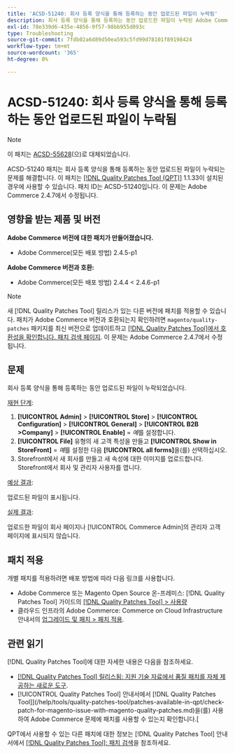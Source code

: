 ```yaml
---
title: 'ACSD-51240: 회사 등록 양식을 통해 등록하는 동안 업로드된 파일이 누락됨'
description: 회사 등록 양식을 통해 등록하는 동안 업로드한 파일이 누락된 Adobe Commerce 문제를 해결하려면 ACSD-51240 패치를 적용합니다.
exl-id: 78e339d6-435e-4856-9f57-98bb955d093c
type: Troubleshooting
source-git-commit: 7fdb02a6d89d50ea593c5fd99d78101f89198424
workflow-type: tm+mt
source-wordcount: '365'
ht-degree: 0%

---
```


# ACSD-51240: 회사 등록 양식을 통해 등록하는 동안 업로드된 파일이 누락됨

>[!NOTE]
>
>이 패치는 [ACSD-55628](/help/tools/quality-patches-tool/patches-available-in-qpt/v1-1-42/acsd-55628-upload-file-company-registration-form-replace-file-customer-attribute-storefront.md)(으)로 대체되었습니다.

ACSD-51240 패치는 회사 등록 양식을 통해 등록하는 동안 업로드된 파일이 누락되는 문제를 해결합니다. 이 패치는 [[!DNL Quality Patches Tool (QPT)]](https://experienceleague.adobe.com/en/docs/commerce-operations/tools/quality-patches-tool/quality-patches-tool-to-self-serve-quality-patches) 1.1.33이 설치된 경우에 사용할 수 있습니다. 패치 ID는 ACSD-51240입니다. 이 문제는 Adobe Commerce 2.4.7에서 수정됩니다.

## 영향을 받는 제품 및 버전

**Adobe Commerce 버전에 대한 패치가 만들어졌습니다.**

* Adobe Commerce(모든 배포 방법) 2.4.5-p1

**Adobe Commerce 버전과 호환:**

* Adobe Commerce(모든 배포 방법) 2.4.4 &lt; 2.4.6-p1

>[!NOTE]
>
>새 [!DNL Quality Patches Tool] 릴리스가 있는 다른 버전에 패치를 적용할 수 있습니다. 패치가 Adobe Commerce 버전과 호환되는지 확인하려면 `magento/quality-patches` 패키지를 최신 버전으로 업데이트하고 [[!DNL Quality Patches Tool]에서 호환성을 확인합니다. 패치 검색 페이지](<https://experienceleague.adobe.com/tools/commerce-quality-patches/index.html>). 이 문제는 Adobe Commerce 2.4.7에서 수정됩니다.

## 문제

회사 등록 양식을 통해 등록하는 동안 업로드된 파일이 누락되었습니다.

<u>재현 단계</u>:

1. **[!UICONTROL Admin]** > **[!UICONTROL Store]** > **[!UICONTROL Configuration]** > **[!UICONTROL General]** > **[!UICONTROL B2B >Company]** > **[!UICONTROL Enable]** = *예*&#x200B;를 설정합니다.
1. **[!UICONTROL File]** 유형의 새 고객 특성을 만들고 **[!UICONTROL Show in StoreFront]** = *예*&#x200B;를 설정한 다음 **[!UICONTROL all forms]**&#x200B;을(를) 선택하십시오.
1. Storefront에서 새 회사를 만들고 새 속성에 대한 이미지를 업로드합니다.
Storefront에서 회사 및 관리자 사용자를 엽니다.

<u>예상 결과</u>:

업로드된 파일이 표시됩니다.

<u>실제 결과</u>:

업로드한 파일이 회사 페이지나 [!UICONTROL Commerce Admin]의 관리자 고객 페이지에 표시되지 않습니다.

## 패치 적용

개별 패치를 적용하려면 배포 방법에 따라 다음 링크를 사용합니다.

* Adobe Commerce 또는 Magento Open Source 온-프레미스: [!DNL Quality Patches Tool] 가이드의 [[!DNL Quality Patches Tool] > 사용량](/help/tools/quality-patches-tool/usage.md)
* 클라우드 인프라의 Adobe Commerce: Commerce on Cloud Infrastructure 안내서의 [업그레이드 및 패치 > 패치 적용](https://experienceleague.adobe.com/docs/commerce-cloud-service/user-guide/develop/upgrade/apply-patches.html).

## 관련 읽기

[!DNL Quality Patches Tool]에 대한 자세한 내용은 다음을 참조하세요.

* [[!DNL Quality Patches Tool] 릴리스됨: 지원 기술 자료에서 품질 패치를 자체 제공하는 새로운 도구](https://experienceleague.adobe.com/en/docs/commerce-operations/tools/quality-patches-tool/quality-patches-tool-to-self-serve-quality-patches).
* [!UICONTROL Quality Patches Tool] 안내서에서  [!DNL Quality Patches Tool]](/help/tools/quality-patches-tool/patches-available-in-qpt/check-patch-for-magento-issue-with-magento-quality-patches.md)을(를) 사용하여 Adobe Commerce 문제에 패치를 사용할 수 있는지 확인합니다.[


QPT에서 사용할 수 있는 다른 패치에 대한 정보는 [!DNL Quality Patches Tool] 안내서에서 [[!DNL Quality Patches Tool]: 패치 검색](https://experienceleague.adobe.com/tools/commerce-quality-patches/index.html)을 참조하세요.
